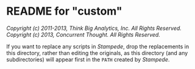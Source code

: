 # README for "custom"

*Copyright (c) 2011-2013, Think Big Analytics, Inc. All Rights Reserved.*<br/>
*Copyright (c) 2013, Concurrent Thought. All Rights Reserved.*

If you want to replace any scripts in *Stampede*, drop the replacements in this directory, rather than editing the originals, as this directory (and any subdirectories) will appear first in the `PATH` created by *Stampede*.

